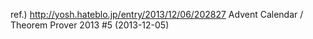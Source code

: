 ref.) http://yosh.hateblo.jp/entry/2013/12/06/202827
Advent Calendar / Theorem Prover 2013 #5 (2013-12-05)


